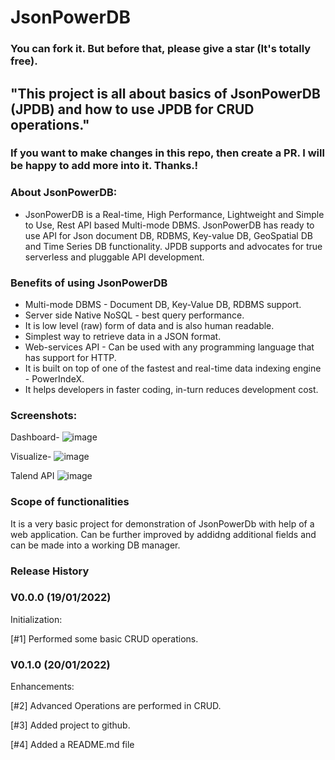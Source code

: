 # JsonPowerDB 
### You can fork it. But before that, please give a star (It's totally free).


## "This project is all about basics of JsonPowerDB (JPDB) and how to use JPDB for CRUD operations." 
### If you want to make changes in this repo, then create a PR. I will be happy to add more into it. Thanks.!
### About JsonPowerDB:

- JsonPowerDB is a Real-time, High Performance, Lightweight and Simple to Use, Rest API based Multi-mode DBMS. JsonPowerDB has ready to use API for Json document DB, RDBMS, Key-value DB, GeoSpatial DB and Time Series DB functionality. JPDB supports and advocates for true serverless and pluggable API development.

### Benefits of using JsonPowerDB


- Multi-mode DBMS - Document DB, Key-Value DB, RDBMS support.
- Server side Native NoSQL - best query performance.
- It is low level (raw) form of data and is also human readable.
- Simplest way to retrieve data in a JSON format.
- Web-services API - Can be used with any programming language that has support for HTTP.
- It is built on top of one of the fastest and real-time data indexing engine - PowerIndeX.
- It helps developers in faster coding, in-turn reduces development cost.

### Screenshots:
Dashboard-
![image](https://user-images.githubusercontent.com/32535739/150305180-2267aad9-13d9-4bf7-b232-4284d493d180.png)

Visualize-
![image](https://user-images.githubusercontent.com/32535739/150305352-15bcc995-b107-434b-9f6f-e2ea238c57b3.png)

Talend API 
![image](https://user-images.githubusercontent.com/32535739/150304794-b1e1e33c-0824-45c0-950b-b7a01b359534.png)

### Scope of functionalities

It is a very basic project for demonstration of JsonPowerDb with help of a web application.
Can be further improved by addidng additional fields and can be made into a working DB manager.

### Release History

### V0.0.0 (19/01/2022)

Initialization:

[#1] Performed some basic CRUD operations.

### V0.1.0 (20/01/2022)

Enhancements:

[#2] Advanced Operations are performed in CRUD.

[#3] Added project to github.

[#4] Added a README.md file



